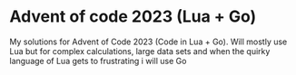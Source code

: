# Advent of code 2023 (Lua + Go)

My solutions for Advent of Code 2023 (Code in Lua + Go). Will mostly use Lua but for complex calculations, large data sets and when the quirky language of Lua gets to frustrating i will use Go


